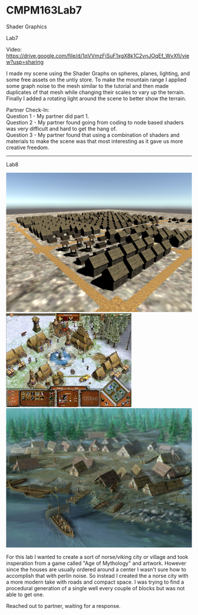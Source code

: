 # CMPM163Lab7
Shader Graphics

Lab7

Video: https://drive.google.com/file/d/1qVVmzFjSuF1xgX8k1C2vnJOqEf_WvXfi/view?usp=sharing

I made my scene using the Shader Graphs on spheres, planes, lighting, and some free assets on the untiy store. To make the mountain range I applied some graph noise to the mesh similar to the tutorial and then made duplicates of that mesh while changing their scales to vary up the terrain. Finally I added a rotating light around the scene to better show the terrain.

Partner Check-In:  
 Question 1 - My partner did part 1.  
 Question 2 - My partner found going from coding to node based shaders was very difficult and hard to get the hang of.  
 Question 3 - My partner found that using a combination of shaders and materials to make the scene was that most interesting as it
              gave us more creative freedom.

-------------------------------------------------------------------------------------------

Lab8

![](GeneratedCity.PNG)
![](Insperation1.jpg)
![](Insperation2.jpg)

For this lab I wanted to create a sort of norse/viking city or village and took insperation from a game called "Age of Mythology" and artwork. However since the houses are usually ordered around a center I wasn't sure how to accomplish that with perlin noise. So instead I created the a norse city with a more modern take with roads and compact space. I was trying to find a procedural generation of a single well every couple of blocks but was not able to get one. 

Reached out to partner, waiting for a response.
